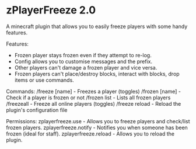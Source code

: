 # zPlayerFreeze 2.0
A minecraft plugin that allows you to easily freeze players with some handy features. 

Features:
- Frozen player stays frozen even if they attempt to re-log.
- Config allows you to customise messages and the prefix.
- Other players can't damage a frozen player and vice versa.
- Frozen players can't place/destroy blocks, interact with blocks, drop items or use commands.

Commands:
/freeze [name] - Freezes a player (toggles)
/frozen [name] - Check if a player is frozen or not
/frozen list - Lists all frozen players
/freezeall - Freeze all online players (toggles)
/freeze reload - Reload the plugin's configuration file

Permissions:
zplayerfreeze.use - Allows you to freeze players and check/list frozen players.
zplayerfreeze.notify - Notifies you when someone has been frozen (ideal for staff).
zplayerfreeze.reload - Allows you to reload the plugin.
